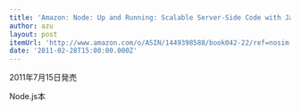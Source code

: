 ```yaml
---
title: 'Amazon: Node: Up and Running: Scalable Server-Side Code with JavaScript: Tom Hughes-Croucher'
author: azu
layout: post
itemUrl: 'http://www.amazon.com/o/ASIN/1449398588/book042-22/ref=nosim'
date: '2011-02-28T15:00:00.000Z'
---
```

2011年7月15日発売

Node.js本
